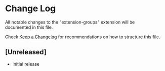 # Change Log

All notable changes to the "extension-groups" extension will be documented in this file.

Check [Keep a Changelog](http://keepachangelog.com/) for recommendations on how to structure this file.

## [Unreleased]

- Initial release